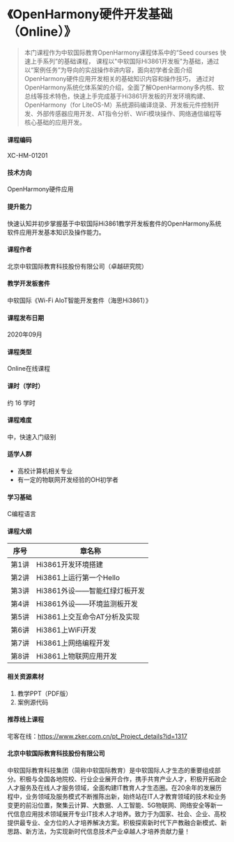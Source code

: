 # 《OpenHarmony硬件开发基础（Online）》

> 本门课程作为中软国际教育OpenHarmony课程体系中的“Seed courses 快速上手系列”的基础课程，
课程以"中软国际Hi3861开发板"为基础，通过以“案例任务”为导向的实战操作8讲内容，面向初学者全面介绍OpenHarmony硬件应用开发相关的基础知识内容和操作技巧，
通过对OpenHarmony系统化体系架的介绍，全面了解OpenHarmony多内核、软总线等技术特色，快速上手完成基于Hi3861开发板的开发环境构建、OpenHarmony（for LiteOS-M）系统源码编译烧录、开发板元件控制开发、外部传感器应用开发、AT指令分析、WiFi模块操作、网络通信编程等核心基础的应用开发。

#### 课程编码
XC-HM-01201

#### 技术方向
OpenHarmony硬件应用

#### 提升能力
快速认知并初步掌握基于中软国际Hi3861教学开发板套件的OpenHarmony系统软件应用开发基本知识及操作能力。

#### 课程作者
北京中软国际教育科技股份有限公司（卓越研究院）

#### 教学开发板套件
中软国际《Wi-Fi AIoT智能开发套件（海思Hi3861）》

#### 课程发布日期
2020年09月

#### 课程类型
Online在线课程

#### 课时（学时）
约 16 学时

#### 课程难度
中，快速入门级别

#### 适学人群
* 高校计算机相关专业
* 有一定的物联网开发经验的OH初学者

#### 学习基础
C编程语言

#### 课程大纲
|  序号   | 章名称  |
|  ----  | ----  |
| 第1讲 | Hi3861开发环境搭建 |
| 第2讲 | Hi3861上运行第一个Hello |
| 第3讲 | Hi3861外设——智能红绿灯板开发 |
| 第4讲 | Hi3861外设——环境监测板开发 |
| 第5讲 | Hi3861上交互命令AT分析及实现  |
| 第6讲 | Hi3861上WiFi开发 |
| 第7讲 | Hi3861上网络编程开发 |
| 第8讲 | Hi3861上物联网应用开发 |
</font>

#### 相关资源素材
1. 教学PPT（PDF版）
2. 案例源代码

#### 推荐线上课程
宅客在线：https://www.zker.com.cn/pt_Project_details?id=1317

#### 北京中软国际教育科技股份有限公司
中软国际教育科技集团（简称中软国际教育）是中软国际人才生态的重要组成部分。积极与全国各地院校、行业企业展开合作，携手共育产业人才，积极开拓政企人才服务及在线人才服务领域，全面构建IT教育人才生态圈。在20余年的发展历程中，业务领域及服务模式不断推陈出新，始终站在IT人才教育领域的技术和业务变更的前沿位置，聚集云计算、大数据、人工智能、5G物联网、网络安全等新一代信息应用技术领域展开专业IT技术人才培养。致力于为国家、社会、企业、高校提供最专业、全方位的人才培养解决方案。积极探索新时代下产教融合新模式、新思路、新方法，为实现新时代信息技术产业卓越人才培养贡献力量！